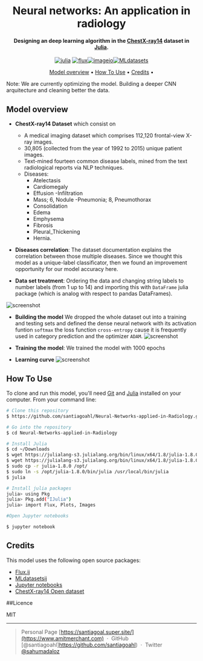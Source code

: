 
<h1 align="center">
  <br>
  <a href="https://imagineteam.com/images/Blog/0e17febd522cd9389b04ce5c00f25aec_L.jpg" width="200"></a>
  <br>
    Neural networks: An application in radiology
  <br>
</h1>

<h4 align="center">Designing an deep learning algorithm in the <a href="https://www.v7labs.com/open-datasets/chestx-ray14" target="_blank">ChestX-ray14</a> dataset in <a href="https://julialang.org/" target="_blank">Julia</a>.</h4>

<p align="center">
  <a href='https://julialang.org/' target="_blank"><img alt='julia' src='https://img.shields.io/badge/Julia-100000?style=for-the-badge&logo=julia&logoColor=3F9B0B&labelColor=CA3435&color=9955BB'/></a>
  <a href='https://fluxml.ai/Flux.jl/stable/' target="_blank"><img alt='flux' src='https://img.shields.io/badge/Flux.ij-100000?style=for-the-badge&logo=flux&logoColor=3F9B0B&labelColor=CA3435&color=3F9B0B'/></a><a href='https://juliapackages.com/p/imageio' target="_blank"><img alt='imageio' src='https://img.shields.io/badge/Imageio.ij-100000?style=for-the-badge&logo=imageio&logoColor=3F9B0B&labelColor=CA3435&color=CA3435'/></a><a href='https://juliapackages.com/p/imageio' target="_blank"><img alt='MLdatasets' src='https://img.shields.io/badge/MLdatasets.ij-100000?style=for-the-badge&logo=MLdatasets&logoColor=3F9B0B&labelColor=CA3435&color=9955BB'/></a>
</p>

<p align="center">
  <a href="#model-overview">Model overview</a> •
  <a href="#how-to-use">How To Use</a> •
  <a href="#credits">Credits</a> •
</p>

Note: We are currently optimizing the model. Building a deeper CNN arquitecture and cleaning better the data.

## Model overview

* **ChestX-ray14 Dataset** which consist on
    - A medical imaging dataset which comprises 112,120 frontal-view X-ray images.
    - 30,805 (collected from the year of 1992 to 2015) unique patient images.
    - Text-mined fourteen common disease labels, mined from the text radiological reports via NLP techniques.
    - Diseases: 
        - Atelectasis
        - Cardiomegaly
        - Effusion
        -Infiltration
        - Mass; 6, Nodule
        -Pneumonia; 8, Pneumothorax
        - Consolidation
        - Edema
        - Emphysema
        - Fibrosis
        - Pleural_Thickening
        - Hernia.
        
* **Diseases correlation**: The dataset documentation explains the correlation between those multiple diseases. Since we thought this model as a unique-label classificator, then we found an improvement opportunity for our model accuracy here.

* **Data set treatment**: Ordering the data and changing string labels to number labels (from 1 up to 14) and importing this with `DataFrame` julia package (which is analog with respect to pandas DataFrames).

![screenshot](https://winter-anchovy-50e.notion.site/image/https%3A%2F%2Fs3-us-west-2.amazonaws.com%2Fsecure.notion-static.com%2Fcf268d3d-da51-4be2-ab10-a5e6248e6785%2FUntitled.png?table=block&id=27cd59b0-fc68-436f-b64a-d93a116ebc67&spaceId=12eea25e-0790-4a8f-aa1c-b60f93c02da2&width=1760&userId=&cache=v2)
  
* **Building the model** We dropped the whole dataset out into a training and testing sets and defined the dense neural network with its activation funtion `softmax` the loss function `cross-entropy` cause it is frequently used in category prediction and the optimizer `ADAM`. 
![screenshot](https://winter-anchovy-50e.notion.site/image/https%3A%2F%2Fs3-us-west-2.amazonaws.com%2Fsecure.notion-static.com%2F9aafdcb1-a4cb-4e7b-97b5-3bfdb9c60b04%2FUntitled.png?table=block&id=635b1294-810b-465f-8bd8-64149920971d&spaceId=12eea25e-0790-4a8f-aa1c-b60f93c02da2&width=2000&userId=&cache=v2)

* **Training the model**: We trained the model with 1000 epochs
* **Learning curve**
![screenshot](https://winter-anchovy-50e.notion.site/image/https%3A%2F%2Fs3-us-west-2.amazonaws.com%2Fsecure.notion-static.com%2Fcc41aec4-27a4-42d0-93fc-eab4d7846faf%2FUntitled.png?table=block&id=65b4ed23-6a12-48aa-83a6-9c3094e06212&spaceId=12eea25e-0790-4a8f-aa1c-b60f93c02da2&width=1800&userId=&cache=v2)

## How To Use

To clone and run this model, you'll need [Git](https://git-scm.com) and [Julia](https://julialang.org/downloads/) installed on your computer. From your command line:

```bash
# Clone this repository
$ https://github.com/santiagoahl/Neural-Networks-applied-in-Radiology.git

# Go into the repository
$ cd Neural-Networks-applied-in-Radiology

# Install Julia
$ cd ~/Downloads
$ wget https://julialang-s3.julialang.org/bin/linux/x64/1.8/julia-1.8.0-linux-x86_64.tar.gz
$ wget https://julialang-s3.julialang.org/bin/linux/x64/1.8/julia-1.8.0-linux-x86_64.tar.gz
$ sudo cp -r julia-1.8.0 /opt/
$ sudo ln -s /opt/julia-1.8.0/bin/julia /usr/local/bin/julia
$ julia

# Install julia packages
julia> using Pkg 
julia> Pkg.add("IJulia")
julia> import Flux, Plots, Images

#Open Jupyter notebooks

$ jupyter notebook
```


## Credits

This model uses the following open source packages:

- [Flux.ij](https://fluxml.ai/Flux.jl/stable/)
- [MLdatasetsij](https://img.shields.io/badge/MLdatasets.ij-100000?style=for-the-badge&logo=MLdatasets&logoColor=3F9B0B&labelColor=CA3435&color=9955BB)
- [Jupyter notebooks](https://jupyter.org/)
- [ChestX-ray14 Open dataset](https://www.v7labs.com/open-datasets/chestx-ray14)


##Licence

MIT

---

> Personal Page [https://santiagoal.super.site/](https://www.amitmerchant.com) &nbsp;&middot;&nbsp;
> GitHub [@santiagoahl]https://github.com/santiagoahl) &nbsp;&middot;&nbsp;
> Twitter [@sahumadaloz](https://twitter.com/sahumadaloz)

